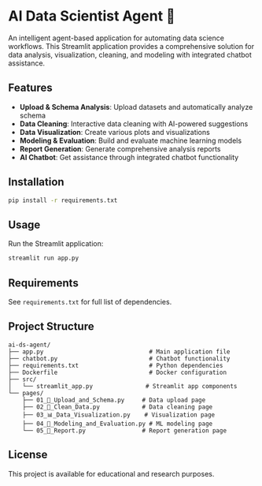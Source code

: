# AI Data Scientist Agent 🤖

An intelligent agent-based application for automating data science workflows. This Streamlit application provides a comprehensive solution for data analysis, visualization, cleaning, and modeling with integrated chatbot assistance.

## Features

- **Upload & Schema Analysis**: Upload datasets and automatically analyze schema
- **Data Cleaning**: Interactive data cleaning with AI-powered suggestions
- **Data Visualization**: Create various plots and visualizations
- **Modeling & Evaluation**: Build and evaluate machine learning models
- **Report Generation**: Generate comprehensive analysis reports
- **AI Chatbot**: Get assistance through integrated chatbot functionality

## Installation

```bash
pip install -r requirements.txt
```

## Usage

Run the Streamlit application:

```bash
streamlit run app.py
```

## Requirements

See `requirements.txt` for full list of dependencies.

## Project Structure

```
ai-ds-agent/
├── app.py                              # Main application file
├── chatbot.py                          # Chatbot functionality
├── requirements.txt                    # Python dependencies
├── Dockerfile                          # Docker configuration
├── src/
│   └── streamlit_app.py               # Streamlit app components
└── pages/
    ├── 01_📂_Upload_and_Schema.py     # Data upload page
    ├── 02_🧹_Clean_Data.py            # Data cleaning page
    ├── 03_📊_Data_Visualization.py    # Visualization page
    ├── 04_🤖_Modeling_and_Evaluation.py # ML modeling page
    └── 05_📑_Report.py                # Report generation page
```

## License

This project is available for educational and research purposes.
